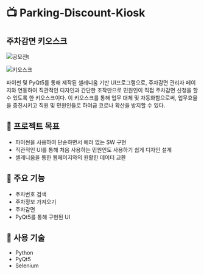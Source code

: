 # 📺 Parking-Discount-Kiosk

## 주차감면 키오스크

![공모전t](https://github.com/dpfmaptm1534/Parking-Discount-Kiosk/assets/75537734/a4907f3d-b9aa-491e-bba9-ecb7d38eb35a)

![키오스크](https://github.com/dpfmaptm1534/Parking-Discount-Kiosk/assets/75537734/e0886e82-2cbb-4e78-88ce-b8f8f35602a1)

파이썬 및 PyQt5를 통해 제작된 셀레니움 기반 UI프로그램으로, 주차감면 관리자 페이지와 연동하여 직관적인 디자인과 간단한 조작만으로 민원인이 직접 주차감면 신청을 할 수 있도록 한 키오스크이다.
이 키오스크를 통해 업무 대체 및 자동화함으로써, 업무효율을 증진시키고 직원 및 민원인들로 하여금 코로나 확산을 방지할 수 있다.



## 📌 프로젝트 목표
- 파이썬을 사용하여 단순하면서 에러 없는 SW 구현
- 직관적인 UI를 통해 처음 사용하는 민원인도 사용하기 쉽게 디자인 설계
- 셀레니움을 통한 웹페이지와의 원활한 데이터 교환

## 📌 주요 기능
- 주차번호 검색
- 주차정보 가져오기
- 주차감면
- PyQt5를 통해 구현된 UI

## 📌 사용 기술
- Python
- PyQt5
- Selenium
